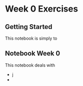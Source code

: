 # Week 0 Exercises

## Getting Started 
This notebook is simply to 

## Notebook Week 0
This notebook deals with
* j
* 
